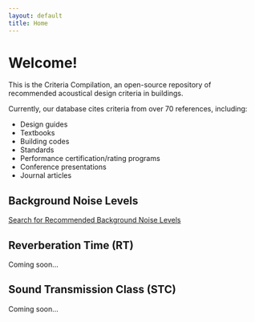 ```yaml
---
layout: default
title: Home
---
```

# Welcome!
This is the Criteria Compilation, an open-source repository of recommended acoustical design criteria in buildings.

Currently, our database cites criteria from over 70 references, including:
* Design guides
* Textbooks
* Building codes
* Standards
* Performance certification/rating programs
* Conference presentations
* Journal articles

## Background Noise Levels
[Search for Recommended Background Noise Levels](search.html)

## Reverberation Time (RT)
Coming soon...

## Sound Transmission Class (STC)
Coming soon...
